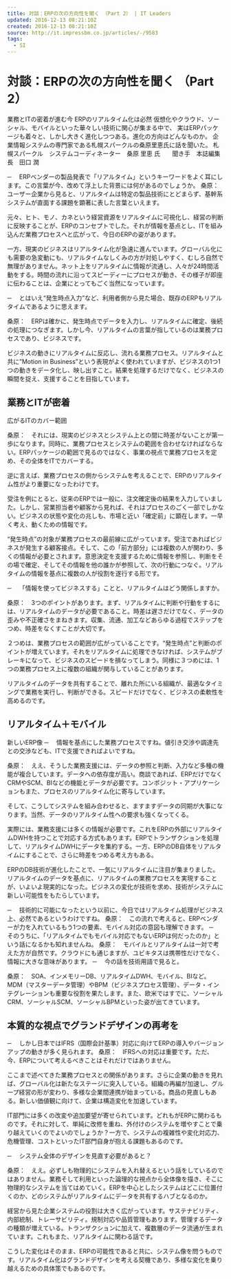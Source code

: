 ```yaml
---
title: 対談：ERPの次の方向性を聞く （Part 2） | IT Leaders
updated: 2016-12-13 08:21:10Z
created: 2016-12-13 08:21:10Z
source: http://it.impressbm.co.jp/articles/-/9583
tags:
  - SI
---
```


# 対談：ERPの次の方向性を聞く （Part 2）

業務とITの密着が進む今 ERPのリアルタイム化は必然 仮想化やクラウド、ソーシャル、モバイルといった華々しい技術に関心が集まる中で、 実はERPパッケージも着々と、しかし大きく進化しつつある。進化の方向はどんなものか。 企業情報システムの専門家である札幌スパークルの桑原里恵氏に話を聞いた。 札幌スパークル　システムコーディネーター　桑原 里恵 氏　　聞き手　本誌編集長　田口 潤

─　	ERPベンダーの製品発表で「リアルタイム」というキーワードをよく耳にします。この言葉が今、改めて浮上した背景には何があるのでしょうか。
桑原：　ユーザー企業から見ると、リアルタイムは特定の製品技術にとどまらず、基幹系システムが直面する課題を顕著に表した言葉といえます。

元々、ヒト、モノ、カネという経営資源をリアルタイムに可視化し、経営の判断に反映することが、ERPのコンセプトでした。それが情報を基点とし、ITを組み込んだ業務プロセスへと広がって、今日のERPの姿があります。

一方、現実のビジネスはリアルタイム化が急速に進んでいます。グローバル化にも需要の急変動にも、リアルタイムなしくみの方が対処しやすく、むしろ自然で無理がありません。ネット上をリアルタイムに情報が流通し、人々が24時間活動をする。時間の流れに沿ってスピーディーにプロセスが動き、その様子が即座に伝わることは、企業にとってもごく当然になっています。

─　	とはいえ“発生時点入力”など、利用者側から見た場合、既存のERPもリアルタイムであるように思えます。

桑原：　ERPは確かに、発生時点でデータを入力し、リアルタイムに確定、後続の処理につなぎます。しかし今、リアルタイムの言葉が指しているのは業務プロセスであり、ビジネスです。

ビジネスの動きにリアルタイムに反応し、流れる業務プロセス。リアルタイムと共に”Motion in Business”という表現がよく使われていますが、ビジネスの1つ1つの動きをデータ化し、映し出すこと。結果を処理するだけでなく、ビジネスの瞬間を捉え、支援することを目指しています。

## 業務とITが密着

広がるITのカバー範囲

桑原：　それには、現実のビジネスとシステム上との間に時差がないことが第一歩になります。同時に、業務プロセスとシステムの範囲を合わせなければならない。ERPパッケージの範囲で見るのではなく、事業の視点で業務プロセスを定め、その全体をITでカバーする。

逆に言えば、業務プロセスの側からシステムを考えることで、ERPのリアルタイム性がより重要になったわけです。

受注を例にとると、従来のERPでは一般に、注文確定後の結果を入力していました。しかし、営業担当者や顧客から見れば、それはプロセスのごく一部でしかない。ビジネスの状態や変化の兆しも、市場と近い「確定前」に顕在します。一早く考え、動くための情報です。

“発生時点”の対象が業務プロセスの最前線に広がっています。受注であればビジネスが発生する顧客接点。そして、この「前方部分」には複数の人が関わり、多くの情報が必要とされます。意思決定を支援するために情報を参照し、判断をその場で確定、そしてその情報を他の誰かが参照して、次の行動につなぐ。リアルタイムの情報を基点に複数の人が役割を遂行する形です。

─　	「情報を使ってビジネスする」ことと、リアルタイムはどう関係しますか。

桑原：　3つのポイントがあります。まず、リアルタイムに判断や行動をするには、リアルタイムのデータが必要であること。時差は遅さだけでなく、データの歪みや不正確さをまねきます。収集、流通、加工などあらゆる過程でステップをつめ、時差をなくすことが大切です。

２つめは、業務プロセスの範囲が広がっていることです。“発生時点”と判断のポイントが増えています。それをリアルタイムに処理できなければ、システムがブレーキになって、ビジネスのスピードを損なってしまう。同様に３つめには、1つの業務プロセス上に複数の組織が関与していることがあります。

リアルタイムのデータを共有することで、離れた所にいる組織が、最適なタイミングで業務を実行し、判断ができる。スピードだけでなく、ビジネスの柔軟性を高めるのです。

## リアルタイム＋モバイル

新しいERP像
─　	情報を基点にした業務プロセスですね。値引き交渉や調達先との交渉なども、ITで支援できればよいですね。

桑原：　ええ、そうした業務支援には、データの参照と判断、入力など多種の機能が複合しています。データへの依存度が高い。商談であれば、ERPだけでなくCRMやSCM、BIなどの機能とデータが必要です。コンポジット・アプリケーションもまた、プロセスのリアルタイム化に寄与しています。

そして、こうしてシステムを組み合わせると、ますますデータの同期が大事になります。当然、データのリアルタイム性への要求も強くなってくる。

実際には、業務支援には多くの情報が必要です。これをERPの外部にリアルタイムDWHを持つことで対応する方式もあります。ERPでトランザクションを処理して、リアルタイムDWHにデータを集約する。一方、ERPのDB自体をリアルタイムにすることで、さらに時差をつめる考え方もある。

ERPのDB技術が進化したことで、一気にリアルタイムに注目が集まりました。リアルタイムのデータを基点に、リアルタイムの業務プロセスを実現することが、いよいよ現実的になった。ビジネスの変化が技術を求め、技術がシステムに新しい可能性をもたらしています。

─　	技術的に可能になったという以前に、今日ではリアルタイム処理がビジネス上、必然であるというわけですね。
桑原：　この流れで考えると、ERPベンダーが力を入れているもう1つの要素、モバイル対応の意図も理解できます。
─　	そのうちに、「リアルタイムでもモバイル対応でもないERPは何だったのか」という話になるかも知れませんね。
桑原：　モバイルとリアルタイムは一対で考えた方が自然です。クラウドにも通じますが、ユビキタスは携帯性だけでなく、情報に大きな意味があります。
─　	今の話を技術用語で見ると。

桑原：　SOA、インメモリーDB、リアルタイムDWH、モバイル、BIなど。MDM（マスターデータ管理）やBPM（ビジネスプロセス管理）、データ・インテグレーションも重要な役割を果たします。また、欧米ではすでに、ソーシャルCRM、ソーシャルSCM、ソーシャルBPMといった姿が出てきています。

## 本質的な視点でグランドデザインの再考を

─　	しかし日本ではIFRS（国際会計基準）対応に向けてERPの導入やバージョンアップの動きが多く見られます。
桑原：　IFRSへの対応は重要です。ただ、今、ERPについて考えるべきことはそれだけではありません。

ここまで述べてきた業務プロセスとの関係があります。さらに企業の動きを見れば、グローバル化は新たなステージに突入している。組織の再編が加速し、グループ経営の形が変わり、多様な企業間連携が始まっている。商品の見直しもある。新しい価値観に向けて、企業は構造変化を加速しています。

IT部門には多くの改変や追加要望が寄せられています。どれもがERPに関わるものです。それに対して、単純に改修を重ね、外付けのシステムを増やすことで乗り越えていくのでよいのでしょうか？一方で、システムの複雑性や変化対応力、危機管理、コストといったIT部門自身が抱える課題もあるのです。

─　	システム全体のデザインを見直す必要があると？

桑原：　ええ。必ずしも物理的にシステムを入れ替えるという話をしているのではありません。業務そして利用といった論理的な視点から全体像を描き、そこに物理的なシステムを当てはめていく。ERPを中心としたシステムはどこに位置付くのか、どのシステムがリアルタイムにデータを共有するハブとなるのか。

経営から見た企業システムの役割は大きく広がっています。サステナビリティ、内部統制、トレーサビリティ。規制対応や品質管理もあります。管理するデータの種類が増えている。トランザクションに加えて、複数層のデータ流通が生まれています。これもまた、リアルタイムに関わる話です。

こうした変化はそのまま、ERPの可能性であると共に、システム像を問うものです。リアルタイム化はグランドデザインを考える契機であり、多様な変化を乗り越えるための具体策でもあるのです。
